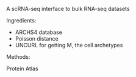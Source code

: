 A scRNA-seq interface to bulk RNA-seq datasets

Ingredients:
- ARCHS4 database
- Poisson distance
- UNCURL for getting M, the cell archetypes

Methods:


Protein Atlas

